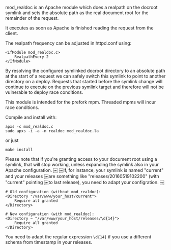 mod_realdoc is an Apache module which does a realpath on
the docroot symlink and sets the absolute path as the
real document root for the remainder of the request.

It executes as soon as Apache is finished reading the request
from the client.

The realpath frequency can be adjusted in httpd.conf using:

    <IfModule mod_realdoc.c>
        RealpathEvery 2
    </IfModule>

By resolving the configured symlinked docroot directory to 
an absolute path at the start of a request we can safely
switch this symlink to point to another directory on a
deploy. Requests that started before the symlink change will
continue to execute on the previous symlink target and 
therefore will not be vulnerable to deploy race conditions.

This module is intended for the prefork mpm. Threaded mpms
will incur race conditions.

Compile and install with:

    apxs -c mod_realdoc.c
    sudo apxs -i -a -n realdoc mod_realdoc.la

or just

    make install

Please note that if you're granting access to your document root
using a symlink, that will stop working, unless expanding the
symlink also in your Apache configuration.
￼
￼If, for instance, your symlink is named "current" and your releases
￼are something like "releases/20160519102200" (with "current" pointing
￼to last release), you need to adapt your configration.
￼
```apacheconf
# Old configuration (without mod_realdoc):
<Directory "/var/www/your_host/current">
    Require all granted
</Directory>

# New configuration (with mod_realdoc):
<Directory ~ "/var/www/your_host/releases/\d{14}">
    Require all granted
</Directory>
```
You need to adapt the regular expression `\d{14}` if you use a
different schema from timestamp in your releases.
